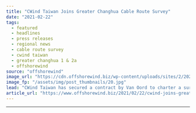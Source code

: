 ```yaml
---
title: "CWind Taiwan Joins Greater Changhua Cable Route Survey"
date: "2021-02-22"
tags: 
  - featured
  - headlines
  - press releases
  - regional news
  - cable route survey
  - cwind taiwan
  - greater changhua 1 & 2a
  - offshorewind
source: "offshorewind"
image_url: "https://cdn.offshorewind.biz/wp-content/uploads/sites/2/2021/02/22090006/CWind-Wins-Work-at-Greater-Changhua.jpg"
image_fp: "/assets/img/post_thumbnails/20.jpg"
lead: "CWind Taiwan has secured a contract by Van Oord to charter a survey vessel"
article_url: "https://www.offshorewind.biz/2021/02/22/cwind-joins-greater-changhua-cable-route-survey/"
---
```


---
